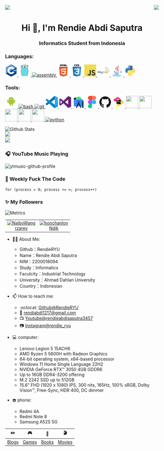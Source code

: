 <!-- <p align="center">
  Visitor count<br>
  <img src="https://profile-counter.glitch.me/itgoyo/count.svg" />
</p> -->

<p align="center">
<!--   <a href="https://space.bilibili.com/12767066">
        <img alt="bilibili"
            src="https://img.shields.io/badge/dynamic/json?url=https%3A%2F%2Fapi.swo.moe%2Fstats%2Fbilibili%2F12767066&query=count&color=282c34&label=%E5%93%94%E5%93%A9%E5%93%94%E5%93%A9&labelColor=FE7398&logo=data%3Aimage%2Fpng%3Bbase64%2CiVBORw0KGgoAAAANSUhEUgAAAGAAAABgCAYAAADimHc4AAAD7ElEQVR4nO2dW9WrMBCFK6ESkFAJSKiESqgEHCABCZWAhEpAAhL2ecik5dDc%2FpXLBDLfWnlqy0xmJ5BMQnq5CIIgCIIgCIIgCIIgCEIBAHQAemYfrgCunD6wAKAHsEKxALgx+bCQD8%2FS9tmgVqeDr1lLigDgZvDhXso+K9TyTBQRwRJ8AHjntl0Flh5QRAQK%2FmKxPeayWx2OXpBNBKiHvi34b7T2MC4pAvW6twR%2FRwkRKPizBN8CgEcuESj4Lwm+BwBjahEk+H8EwJRKhOaCDzW8e1JLfkUUH1NgmR3XmHffHR1l+72BSs8d7w8U+JDAnZERQMcV+CtUi7dNqFqibB4J7vtrq7xKCuAasbTMXCL4T+5aVk6+2xHUrWdhruAR6HIJcOeu2UHI8zyAe2ytWfEdWz9PVvQ8YAmIQ5dDAB9LFsMVAv8oMO2zAGrC5WNIarRiAuKR9jYEd9pY08aa6uUzIHGRdkgKd8pY0yc1WjEBAqypDYoAG0QAZkQAZkQAZkQAZk4vANQenjsSzS3I%2FwcSbXU5jQBUkRtdf4Rar90v8kSv3+I3ffCCSpk8I%2Fw+lgDkdI%2Fv2rEp2CaiWm1AsDQLlDAD+dlFXLMeAaCSeLZdaSFE5VUQNot38cKuEeBgAsSuG0flVZBmEanbXfNQAsS0fgBYIn2fIu3%2FBBMHEyBmDXlFfA8IzeHb+Ems4WAChKykrVA9ZfsQTL57jXzRg4A5wC%2FA8N4ADiZAZwm2XjW75Qh2KOTfA0p4kygPw28OJcCVgn3nDnYo2EwEYRgGH0qAMyICMCMCMCMCMCMCMCMCMCMCfP3qwHDOQ4AAUekTk8FaBRihJnZdYbvtCGC7LvmkM63GjVDINPFrQgCq5ETXfmMzI90FXzPvfqt7x4rEu%2FZaEcCUxFvgz2zO+BUn6UkoaEEAsptiMSX5e8FoRYCN7cVgb4Vq7U%2FH50Pq4JNP7Qiw8UFnJwcK+tXy+Wj6PLEvPgHSHv5UgwA1IQIwwyFAyLJin9RoxYgAzAQIkPwNmf26busC+OIx5TDqo5nDT+F%2FSS%2F9CYzwb+No49zNy2evkYv0LywGGAXUvp6eSneycqOic0w20k7CNgKE7jJunSGLACTCxF27ylmQc98T5MQUH49swd+I0HPXslLKnT0N+wnkrTKi9JZL%2FL9i1SorMmdeQ4TQQ7OFMxIMzGD45w8nUL1im7efENZLJpgPSw0pfz0cdt4U3230Td%2FTvx2R6d2FrHhEWLkq5PELOMsRPHCPnAZGv1xJteL7jbJiaW3sB2nDvPC%2FosSYvjRQz4cJ6n7KO3rYQL7M+L6nVtfDVRAEQRAEQRAEQRAEIZ5%2FSAXmdfXaoQsAAAAASUVORK5CYII%3D&suffix=+%E5%85%B3%E6%B3%A8&cacheSeconds=3600)" />
    </a> -->
<!--     <a href="https://github.com/RendieRYU">
        <img alt="github"
            src="https://img.shields.io/github/stars/itgoyo?affiliations=OWNER&color=%23ffe411&label=github%20stars&logo=github&logoColor=%23fffFF&style=flat" />
    </a>
    <a href="https://www.zhihu.com/people/mkosto">
        <img
            src="https://img.shields.io/badge/dynamic/json?label=%E7%9F%A5%E4%B9%8E%E5%85%B3%E6%B3%A8&labelColor=0084ff&color=282c34&query=%24.data.totalSubs&url=https%3A%2F%2Fapi.spencerwoo.com%2Fsubstats%2F%3Fsource%3Dzhihu%26queryKey%3Dmkosto&longCache=true" />
    </a>
    <a href="https://juejin.cn/user/2348212565837165">
        <img alt="juejin"
            src="https://img.shields.io/badge/%E6%8E%98%E9%87%91-2022%E5%B9%B4%E5%BA%A6%E6%91%B8%E9%B1%BC%E4%BD%9C%E8%80%851%E5%90%8D-%23007fff" />
    </a>
     <a href="https://www.youtube.com/channel/UCpCzS_uKS1zzOAUjuuBNXDQ">
       <img alt="YouTube Channel Views" src="https://img.shields.io/youtube/channel/views/UCpCzS_uKS1zzOAUjuuBNXDQ">
    </a> -->
</p>

<p>
  <a href="https://count.getloli.com/"><img src="https://count.getloli.com/get/@:RendieRYU"></a>
  <img src="https://weather-icon.journeyad.repl.co/@shenzhen?v=1" align="right">
</p>

<h1 align="center">Hi 👋, I'm Rendie Abdi Saputra</h1>
<h3 align="center">Informatics Student from Indonesia </h3>

<h3 align="left">Languages:</h3>
<p align="left"> 
    <a href="https://www.w3schools.com/cpp/" target="_blank"> 
        <img src="https://raw.githubusercontent.com/devicons/devicon/master/icons/cplusplus/cplusplus-original.svg" alt="cplusplus" width="40" height="40"/>
    </a> 
    <a href="https://golang.org" target="_blank"> 
        <img src="https://raw.githubusercontent.com/devicons/devicon/master/icons/go/go-original.svg" alt="go" width="40" height="40"/> 
    </a> 
    <a href="https://exercism.org/tracks/x86-64-assembly" target="_blank">
        <img src="https://user-images.githubusercontent.com/5421823/62779159-4cf76880-baaa-11e9-8318-e20a1aaa913a.png" alt="assembly" width="45" height="45"/>
    </a>
    <a href="https://www.w3.org/html/" target="_blank"> 
        <img src="https://raw.githubusercontent.com/devicons/devicon/master/icons/html5/html5-original-wordmark.svg" alt="html5" width="40" height="40"/> 
    </a> 
    <a href="https://www.w3schools.com/css/" target="_blank">
        <img src="https://raw.githubusercontent.com/devicons/devicon/master/icons/css3/css3-original-wordmark.svg" alt="css3" width="40" height="40"/>
    </a> 
    <a href="https://developer.mozilla.org/en-US/docs/Web/JavaScript" target="_blank"> 
        <img src="https://raw.githubusercontent.com/devicons/devicon/master/icons/javascript/javascript-original.svg" alt="javascript" width="40" height="40"/> 
    </a> 
    <a href="https://www.mysql.com/" target="_blank"> 
        <img src="https://raw.githubusercontent.com/devicons/devicon/master/icons/mysql/mysql-original-wordmark.svg" alt="mysql" width="40" height="40"/> 
    </a> 
    <a href="https://www.java.com" target="_blank"> 
        <img src="https://raw.githubusercontent.com/devicons/devicon/master/icons/java/java-original.svg" alt="java" width="40" height="40"/> 
    </a> 
    <a href="https://www.python.org" target="_blank"> 
        <img src="https://raw.githubusercontent.com/devicons/devicon/master/icons/python/python-original.svg" alt="python" width="40" height="40"/> 
    </a>
</p>

<h3 align="left">Tools:</h3>
<p align="left"> 
    <a href="https://developer.android.com" target="_blank"> 
        <img src="https://raw.githubusercontent.com/devicons/devicon/master/icons/android/android-original-wordmark.svg" alt="android" width="40" height="40"/> 
    </a> 
    <a href="https://www.gnu.org/software/bash/" target="_blank"> 
        <img src="https://www.vectorlogo.zone/logos/gnu_bash/gnu_bash-icon.svg" alt="bash" width="40" height="40"/> 
    </a> 
    <a href="https://git-scm.com/" target="_blank"> 
        <img src="https://www.vectorlogo.zone/logos/git-scm/git-scm-icon.svg" alt="git" width="40" height="40"/> 
    </a>
    <a href="https://code.visualstudio.com/" target="_blank">
        <img src="https://raw.githubusercontent.com/devicons/devicon/master/icons/vscode/vscode-original.svg" alt="vscode" width="40" height="40"/>
    </a>
    <a href="https://visualstudio.microsoft.com/" target="_blank">
        <img src="https://raw.githubusercontent.com/devicons/devicon/master/icons/visualstudio/visualstudio-plain.svg" alt="" width="40" height="40"/>
    </a>
    <a href="https://developer.android.com/studio" target="_blank">
        <img src="https://raw.githubusercontent.com/devicons/devicon/master/icons/androidstudio/androidstudio-original.svg" alt="" width="40" height="40"/>
    </a>
    <a href="https://www.figma.com/" target="_blank">
        <img src="https://raw.githubusercontent.com/devicons/devicon/master/icons/figma/figma-original.svg" alt="" width="40" height="40"/>
    </a>
    <a href="https://github.com/" target="_blank">
        <img src="https://raw.githubusercontent.com/devicons/devicon/master/icons/github/github-original.svg" alt="" width="40" height="40"/>
    </a>
    <a href="https://www.jetbrains.com/" target="_blank">
        <img src="https://raw.githubusercontent.com/devicons/devicon/master/icons/jetbrains/jetbrains-original.svg" alt="" width="40" height="40"/>
    </a>
    <a href="https://www.maplesoft.com" target="_blank">
        <img src="https://www.cfm.brown.edu/people/dobrush/am34/Maple/images/myMaple.png" alt="" width="40" height="40"/>
    </a>
    <a href="https://www.apachefriends.org/download.html" target="_blank">
        <img src="https://cdn2.iconfinder.com/data/icons/pack1-baco-flurry-icons-style/512/XAMPP.png" alt="" width="40" height="40"/>
    </a>
    <a href="https://www.notion.so/" target="_blank">
        <img src="https://logos-download.com/wp-content/uploads/2019/06/Notion_App_Logo.png" alt="" width="40" height="40"/>
    </a>
    <a href="https://www.dosbox.com/" target="_blank">
        <img src="https://static.doomworld.com/monthly_2019_12/DOSBox_icon.png.fc58ad6060c9b02b3014d3be50e989f0.png" alt="" width="40" height="40"/>
    </a>
    <a href="https://www.adobe.com/products/photoshop.html" target="_blank">
        <img src="https://upload.wikimedia.org/wikipedia/commons/thumb/a/af/Adobe_Photoshop_CC_icon.svg/2101px-Adobe_Photoshop_CC_icon.svg.png" alt="" width="40" height="40"/>
    </a>
    <a href="https://www.canva.com/" target="_blank"> 
        <img src="https://img.uxwing.com/wp-content/themes/uxwing/download/brands-social-media/canva-icon.png" alt="python" width="40" height="40"/> 
    </a> 
</p>



![Github Stats](https://github-readme-stats.vercel.app/api?username=RendieRYU&bg_color=30,e96443,904e95&title_color=fff&text_color=fff)</br>
![](https://github-readme-stats.vercel.app/api/top-langs/?username=RendieRYU&bg_color=30,e96443,904e95&title_color=fff&text_color=fff&hide_border=false&include_all_commits=true&count_private=false&layout=compact)</br>
![](https://github-readme-streak-stats.herokuapp.com/?user=RendieRYU&bg_color=30,e96443,904e95&title_color=fff&text_color=fff&hide_border=false)<br/>

<!-- <details open>
 <summary> 😇 <b>Medium Published articles</b>: </summary>
<br>
    <a target="_blank" href="https://github-readme-medium-recent-article.vercel.app/medium/@itgoyo/0"><img src="https://github-readme-medium-recent-article.vercel.app/medium/@itgoyo/0" alt="Recent Article 0"></a>
  <br>
    <a target="_blank" href="https://github-readme-medium-recent-article.vercel.app/medium/@itgoyo/1"><img src="https://github-readme-medium-recent-article.vercel.app/medium/@itgoyo/1" alt="Recent Article 1"></a>
  <br>
    <a target="_blank" href="https://github-readme-medium-recent-article.vercel.app/medium/@itgoyo/2"><img src="https://github-readme-medium-recent-article.vercel.app/medium/@itgoyo/2" alt="Recent Article 2"></a>
  <br>

</details> -->

### 🎧 YouTube Music Playing

![ytmusic-github-profile](/img/default.svg)
<!-- [![spotify-github-profile](https://spotify-github-profile.vercel.app/api/view?uid=g9mmploi6sdrg6sk0xosqex2u&cover_image=true&theme=default)](https://github.com/kittinan/spotify-github-profile) -->


### :dart: Weekly Fuck The Code

<!--START_SECTION:waka-->

```text
for (process = 0; process <= ∞; process++)
```

<!--END_SECTION:waka-->

### :sparkles: My Followers

![Metrics](https://metrics.lecoq.io/RendieRYU?template=classic&base.header=0&base.activity=0&base.community=0&base.repositories=0&base.metadata=0&people=1&people.limit=24&people.identicons=false&people.identicons.hide=false&people.size=28&people.types=followers%2C%20following&people.shuffle=false&config.timezone=Asia%2FShanghai)

<!--START_SECTION:top-followers-->
<table>
  <tr>
    <td align="center">
      <a href="https://github.com/rzarey">
        <img src="https://avatars.githubusercontent.com/u/71277418?v=4" width="100px;" alt="NaiboWang"/>
      </a>
      <br />
      <a href="https://github.com/rzarey">rzarey</a>
    </td>
    <td align="center">
      <a href="https://github.com/IRedDragonICY">
        <img src="https://avatars.githubusercontent.com/u/98265563?v=4" width="100px;" alt="hoochanlon"/>
      </a>
      <br />
      <a href="https://github.com/IRedDragonICY">Ndik</a>
    </td>
    
  </tr>
</table>
<!--END_SECTION:top-followers-->

- 👨‍💻 About Me:
    - Github：RendieRYU
    - Name：Rendie Abdi Saputra
    - NIM：2200018094
    - Study：Informatics
    - Faculcity：Industrial Technology
    - University：Ahmad Dahlan University
    - Country：Indonesian



- 📫 How to reach me:
    - :octocat: [Github@RendieRYU](https://github.com/RendieRYU)
    - :email: [rendiabdi1217@gmail.com](mailto:rendiabdi1217@gmail.com)
    - :tv: [Youtube@rendieabdisaputra3457](https://www.youtube.com/channel/UCcuqD6wXwtzA1qjUG8lQY9g)
    - :camera: [Instagram@rendie_ryu](https://www.instagram.com/rendie_ryu/)



- :computer: computer:
    - Lenovo Legion 5 15ACH6
    - AMD Ryzen 5 5600H with Radeon Graphics
    - 64-bit operating system, x64-based processor
    - Windows 11 Home Single Language 22H2
    - NVIDIA GeForce RTX™ 3050 4GB GDDR6
    - Up to 16GB DDR4-3200 offering
    - M.2 2242 SSD up to 512GB
    - 15.6" FHD (1920 x 1080) IPS, 300 nits, 165Hz, 100% sRGB, Dolby Vision™, Free-Sync, HDR 400, DC dimmer




- :phone: phone:
    - Redmi 4A
    - Redmi Note 8
    - Samsung A52S 5G


| :pencil2: | :video_game: | :book: |:clapper:  |
| --- | --- | --- | --- |
| [Blogs](https://itgoyo.github.io/) |[Games](https://itgoyo.github.io/games/)  | [Books](https://itgoyo.github.io/books/) | [Movies](https://itgoyo.github.io/movies/) |


